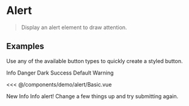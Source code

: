 <script>
  export default {
    data() {
      return {
        icon: true,
        closable: true,
      }
    }
  }
</script>
# Alert

> Display an alert element to draw attention.

## Examples

Use any of the available button types to quickly create a styled button.

<DemoContainer>
  <v-alert type="info" closable>Info</v-alert>
  <v-alert type="danger" closable>Danger</v-alert>
  <v-alert type="dark" closable>Dark</v-alert>
  <v-alert type="success" closable>Success</v-alert>
  <v-alert closable>Default</v-alert>
  <v-alert type="warning" closable>Warning</v-alert>
</DemoContainer>

<<< @/components/demo/alert/Basic.vue

<DemoContainer2>
  <v-alert  type="danger">New</v-alert>

  <v-alert closable icon type="info">
    Info
  </v-alert>

  <v-alert type="info">
    <template #icon>
      <v-icon name='info'/>
      <span class="sr-only">Info</span>
    </template>
    <template #title>
      <h3 class="text-lg font-medium">
        This is a info alert
      </h3>
    </template>
    <template #default="{ onCloseClick }">
      <div class="mt-2 mb-4 text-sm">
        More info about this info alert goes here. This example text is going to run a bit longer so that you can see how spacing within an alert works with this kind of content.
      </div>
      <div class="flex">
        <v-button><v-icon name="view"/>View more</v-button>
        <v-button @click="onCloseClick">Dismiss</v-button>
      </div>
    </template>
  </v-alert>

  <v-alert border closable type="info">
      Info alert! Change a few things up and try submitting again.
    </v-alert>  
</DemoContainer2>
